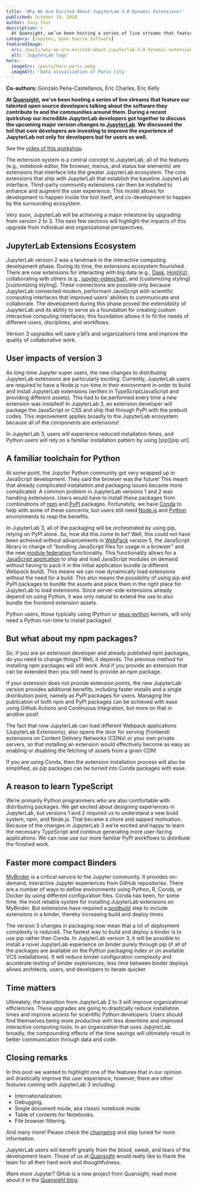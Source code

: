 ```yaml
---
title: 'Why We Are Excited About JupyterLab 3.0 Dynamic Extensions!'
published: October 19, 2020
author: tony-fast
description: >
  At Quansight, we’ve been hosting a series of live streams that feature our talented open source developers talking about the software they contribute to and the communities around them. During a recent quirkshop our incredible JupyterLab developers got together to discuss the upcoming major version changes to JupyterLab. We discussed the toil that core developers are investing to improve the experience of JupyterLab not only for developers but for users as well.
category: [Jupyter, Open Source Software]
featuredImage:
  src: /posts/why-we-are-excited-about-jupyterlab-3-0-dynamic-extensions/lab_logo_tng.png
  alt: 'JupyterLab logo'
hero:
  imageSrc: /posts/hero-paris.webp
  imageAlt: 'Data visualization of Paris city'
---
```


**Co-authors:** Gonzalo Peña-Castellanos, Eric Charles, Eric Kelly

**At [Quansight][quansight site], we’ve been hosting a series of live streams
that feature our talented open source developers talking about the software they
contribute to and the communities around them. During a recent quirkshop our
incredible JupyterLab developers got together to discuss the upcoming major
version changes to [JupyterLab][jupyterlab docs]. We discussed the toil that
core developers are investing to improve the experience of JupyterLab not only
for developers but for users as well.**

See the [video of this quirkshop][quirkshop video].

The extension system is a central concept to JupyterLab; all of the features
(e.g., notebook editor, file browser, menus, and status bar elements) are
extensions that interface into the greater JupyterLab ecosystem. The core
extensions that ship with JupyterLab that establish the baseline JupyterLab
interface. Third-party community extensions can then be installed to enhance and
augment the user experience. This model allows for development to happen inside
the tool itself, and co-development to happen by the surrounding ecosystem.

Very soon, JupyterLab will be achieving a major milestone by upgrading from
version 2 to 3. The next few sections will highlight the impacts of this upgrade
from individual and organizational perspectives.

## JupyterLab Extensions Ecosystem

JupyterLab version 2 was a landmark in the interactive computing development phase. During its time, the extensions ecosystem flourished. There are now extensions for interacting with big data (e.g., [Dask][dask], [HoloViz][holoviz]), collaborating with others (e.g., [jupyter-videochat][jupyterlab videochat]), and [customizing styling][customizing styling]. These connections are possible only because JupyterLab connected modern, performant JavaScript with scientific computing interfaces that improved users’ abilities to communicate and collaborate. The development during this phase proved the extensibility of JupyterLab and its ability to serve as a foundation for creating custom interactive computing interfaces; this foundation allows it to fit the needs of different users, disciplines, and workflows.

Version 3 upgrades will save y’all’s and organization’s time and improve the quality of collaborative work.

## User impacts of version 3

As long-time Jupyter super users, the new changes to distributing JupyterLab extensions are particularly exciting. Currently, JupyterLab users are required to have a Node.js run-time in their environment in order to build and install JupyterLab extensions (written in TypeScript/JavaScript and providing different assets). This had to be performed every time a new extension was installed! In JupyterLab 3, an extension developer will package the JavaScript or CSS and ship that through PyPI with the prebuilt codes. This improvement applies broadly to the JupyterLab ecosystem because all of the components are extensions!

In JupyterLab 3, users will experience reduced installation times, and Python users will rely on a familiar installation pattern by using [pip][pip url].

## A familiar toolchain for Python

At some point, the Jupyter Python community got very wrapped up in JavaScript development. They said the browser was the future! This meant that already complicated installation and packaging issues became more complicated. A common problem in JupyterLab versions 1 and 2 was handling extensions. Users would have to install these packages from combinations of [npm][npm] and [PyPI][pypi] packages. Fortunately, we have [Conda][conda] to help with some of these concerns; but users still need [Node.js][nodejs] and [Python][python] environments to reap the benefits.



In JupyterLab 3, all of the packaging will be orchestrated by using pip, relying on PyPI alone. So, how did this come to be? Well, this could not have been achieved without advancements in [WebPack][webpack] version 5, the JavaScript library in charge of “bundling JavaScript files for usage in a browser” and the new [module federation][module federation] functionality. This functionality allows for a [JavaScript application][js app] to ship and load JavaScript modules on demand without having to pack it in the initial application bundle (a different Webpack build). This means we can now dynamically load extensions without the need for a build. This also means the possibility of using pip and PyPI packages to bundle the assets and place them in the right place for JupyterLab to load extensions. Since server-side extensions already depend on using Python, it was only natural to extend the use to also bundle the frontend extension assets.

Python users, those typically using IPython or [xeus-python][xeus] kernels, will only need a Python run-time to install packages!

## But what about my npm packages?

So, if you are an extension developer and already published npm packages, do you need to change things? Well, it depends. The previous method for installing npm packages will still work. And if you provide an extension that can be extended then you still need to provide an npm package.

If your extension does not provide extension points, the new JupyterLab version provides additional benefits, including faster installs and a single distribution point, namely as PyPI packages for users. Managing the publication of both npm and PyPI packages can be achieved with ease using Github Actions and Continuous Integration, but more on that in another post!

The fact that now JupyterLab can load different Webpack applications (JupyterLab Extensions), also opens the door for serving (frontend) extensions on Content Delivery Networks (CDNs) or your own private servers, so that installing an extension would effectively become as easy as enabling or disabling the fetching of assets from a given CDN!

If you are using Conda, then the extension installation process will also be simplified, as pip packages can be turned into Conda packages with ease.

## A reason to learn TypeScript

We’re primarily Python programmers who are also comfortable with distributing packages. We get excited about designing experiences in JupyterLab, but versions 1 and 2 required us to understand a new build system, npm, and Node.js. That became a chore and sapped motivation. Because of the changes in JupyterLab 3 we’re excited and happy to learn the necessary TypeScript and continue generating more user-facing applications. We can now use our more familiar PyPI workflows to distribute the finished work.

## Faster more compact Binders

[MyBinder][mybinder] is a critical service to the Jupyter community. It provides on-demand, interactive Jupyter experiences from GitHub repositories. There are a number of ways to define environments using Python, R, Conda, or Docker by using different configuration files. Conda has been, for some time, the most reliable system for installing JupyterLab extensions on MyBinder. But extensions have required a [postbuild][postbuild] step to include extensions in a binder, thereby increasing build and deploy times.

The version 3 changes in packaging now mean that a lot of deployment complexity is reduced. The fastest way to build and deploy a binder is to use pip rather than Conda. In JupyterLab version 3, it will be possible to install a novel JupyterLab experience on binder purely through pip (if all of the packages are available on the Python packaging index or on available VCS installations). It will reduce binder configuration complexity and accelerate testing of binder experiences; less time between binder deploys allows architects, users, and developers to iterate quicker.

## Time matters

Ultimately, the transition from JupyterLab 2 to 3 will improve organizational efficiencies. These upgrades are going to drastically reduce installation times and improve access for scientific Python developers. Users should find themselves being more productive with less downtime and improved interactive computing tools. In an organization that uses JupyterLab broadly, the compounding effects of the time savings will ultimately result in better communication through data and code.

## Closing remarks

In this post we wanted to highlight one of the features that in our opinion will drastically improve the user experience, however, there are other features coming with JupyterLab 3 including:
- Internationalization.
- Debugging.
- Single document mode, aka classic notebook mode.
- Table of contents for Notebooks.
- File browser filtering.

And many more! Please check the [changelog][changelog] and stay tuned for more information.

JupyterLab users will benefit greatly from the blood, sweat, and tears of the development team. Those of us at [Quansight][quansight site] would really like to thank the team for all their hard work and thoughtfulness.

Want more Jupyter? QHub is a new project from Quansight, read more about it in the [Quansight blog][qhub post].

[jupyterlab docs]: https://jupyterlab.readthedocs.io/
[quansight site]: https://quansight.com
[quirkshop video]: https://youtu.be/k8yKcPPO0Gs
[dask]: https://docs.dask.org/
[holoviz]: https://holoviz.org/
[jupyterlab videochat]: https://github.com/yuvipanda/jupyter-videochat
[cusomizing styling]: https://github.com/mauhai/awesome-jupyterlab#themes
[pip]: https://pip.pypa.io/
[npm]: https://www.npmjs.com/
[pypi]: https://pypi.org/
[conda]: https://docs.conda.io/en/latest/
[nodejs]: https://nodejs.org/
[python]: https://www.python.org/
[webpack]: https://webpack.js.org/
[module federation]: https://webpack.js.org/concepts/module-federation/
[js app]: https://dev.to/brandonvilla21/micro-frontends-module-federation-with-webpack-5-426
[xeus]: https://xeus-python.readthedocs.io/
[mybinder]: https://mybinder.org/
[postbuild]: https://www.npmjs.com/package/postbuild
[changelog]: https://jupyterlab.readthedocs.io/en/latest/getting_started/changelog.html#v3-0
[qhub post]: https://www.quansight.com/post/announcing-qhub
